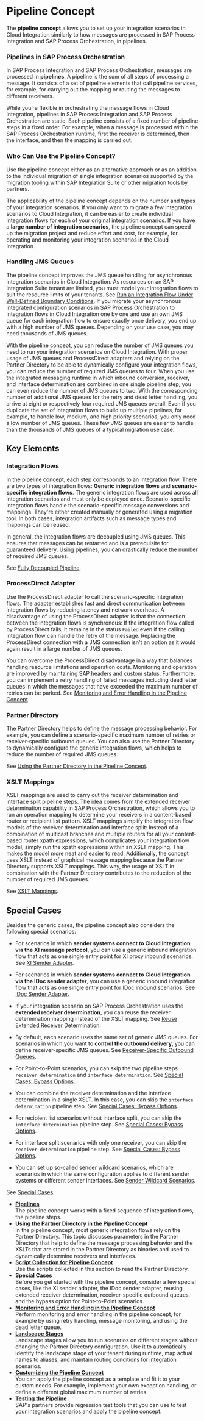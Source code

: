 <!-- loio6e527fb074834af2be2546c6e7e2fa5f -->

# Pipeline Concept

The **pipeline concept** allows you to set up your integration scenarios in Cloud Integration similarly to how messages are processed in SAP Process Integration and SAP Process Orchestration, in pipelines.





### Pipelines in SAP Process Orchestration

In SAP Process Integration and SAP Process Orchestration, messages are processed in **pipelines**. A pipeline is the sum of all steps of processing a message. It consists of a set of pipeline elements that call pipeline services, for example, for carrying out the mapping or routing the messages to different receivers.

While you’re flexible in orchestrating the message flows in Cloud Integration, pipelines in SAP Process Integration and SAP Process Orchestration are static. Each pipeline consists of a fixed number of pipeline steps in a fixed order. For example, when a message is processed within the SAP Process Orchestration runtime, first the receiver is determined, then the interface, and then the mapping is carried out.



### Who Can Use the Pipeline Concept?

Use the pipeline concept either as an alternative approach or as an addition to the individual migration of single integration scenarios supported by the [migration tooling](https://help.sap.com/docs/integration-suite/sap-integration-suite/migration-tooling) within SAP Integration Suite or other migration tools by partners.

The applicability of the pipeline concept depends on the number and types of your integration scenarios. If you only want to migrate a few integration scenarios to Cloud Integration, it can be easier to create individual integration flows for each of your original integration scenarios. If you have a **large number of integration scenarios**, the pipeline concept can speed up the migration project and reduce effort and cost, for example, for operating and monitoring your integration scenarios in the Cloud Integration.



### Handling JMS Queues

The pipeline concept improves the JMS queue handling for asynchronous integration scenarios in Cloud Integration. As resources on an SAP Integration Suite tenant are limited, you must model your integration flows to suit the resource limits of your tenants. See [Run an Integration Flow Under Well-Defined Boundary Conditions](https://help.sap.com/docs/integration-suite/sap-integration-suite/run-integration-flow-under-well-defined-boundary-conditions). If you migrate your asynchronous integrated configuration scenarios in SAP Process Orchestration to integration flows in Cloud Integration one by one and use an own JMS queue for each integration flow to ensure exactly once delivery, you end up with a high number of JMS queues. Depending on your use case, you may need thousands of JMS queues.

With the pipeline concept, you can reduce the number of JMS queues you need to run your integration scenarios on Cloud Integration. With proper usage of JMS queues and ProcessDirect adapters and relying on the Partner Directory to be able to dynamically configure your integration flows, you can reduce the number of required JMS queues to four. When you use the integrated messaging runtime in which inbound conversion, receiver, and interface determination are combined in one single pipeline step, you can even reduce the number of JMS queues to two. With the corresponding number of additional JMS queues for the retry and dead letter handling, you arrive at eight or respectively four required JMS queues overall. Even if you duplicate the set of integration flows to build up multiple pipelines, for example, to handle low, medium, and high priority scenarios, you only need a low number of JMS queues. These few JMS queues are easier to handle than the thousands of JMS queues of a typical migration use case.



<a name="loio6e527fb074834af2be2546c6e7e2fa5f__section_onh_jnk_31c"/>

## Key Elements



### Integration Flows

In the pipeline concept, each step corresponds to an integration flow. There are two types of integration flows: **Generic integration flows** and **scenario-specific integration flows**. The generic integration flows are used across all integration scenarios and must only be deployed once. Scenario-specific integration flows handle the scenario-specific message conversions and mappings. They're either created manually or generated using a migration tool. In both cases, integration artifacts such as message types and mappings can be reused.

In general, the integration flows are decoupled using JMS queues. This ensures that messages can be restarted and is a prerequisite for guaranteed delivery. Using pipelines, you can drastically reduce the number of required JMS queues.

See [Fully Decoupled Pipeline](fully-decoupled-pipeline-f8e69f4.md).



### ProcessDirect Adapter

Use the ProcessDirect adapter to call the scenario-specific integration flows. The adapter establishes fast and direct communication between integration flows by reducing latency and network overhead. A disadvantage of using the ProcessDirect adapter is that the connection between the integration flows is synchronous: If the integration flow called by ProcessDirect fails, it remains in the status `Failed` even if the calling integration flow can handle the retry of the message. Replacing the ProcessDirect connection with a JMS connection isn't an option as it would again result in a large number of JMS queues.

You can overcome the ProcessDirect disadvantage in a way that balances handling resource limitations and operation costs. Monitoring and operation are improved by maintaining SAP headers and custom status. Furthermore, you can implement a retry handling of failed messages including dead letter queues in which the messages that have exceeded the maximum number of retries can be parked. See [Monitoring and Error Handling in the Pipeline Concept](monitoring-and-error-handling-in-the-pipeline-concept-ed9b82c.md).



### Partner Directory

The Partner Directory helps to define the message processing behavior. For example, you can define a scenario-specific maximum number of retries or receiver-specific outbound queues. You can also use the Partner Directory to dynamically configure the generic integration flows, which helps to reduce the number of required JMS queues.

See [Using the Partner Directory in the Pipeline Concept](using-the-partner-directory-in-the-pipeline-concept-9ec7d2d.md).



### XSLT Mappings

XSLT mappings are used to carry out the receiver determination and interface split pipeline steps. The idea comes from the extended receiver determination capability in SAP Process Orchestration, which allows you to run an operation mapping to determine your receivers in a content-based router or recipient list pattern. XSLT mappings simplify the integration flow models of the receiver determination and interface split: Instead of a combination of multicast branches and multiple routers for all your content-based router xpath expressions, which complicates your integration flow model, simply run the xpath expressions within an XSLT mapping. This makes the model more neat and easier to read. Additionally, the concept uses XSLT instead of graphical message mapping because the Partner Directory supports XSLT mappings. This way, the usage of XSLT in combination with the Partner Directory contributes to the reduction of the number of required JMS queues.

See [XSLT Mappings](using-the-partner-directory-in-the-pipeline-concept-9ec7d2d.md#loio9ec7d2dce72d423abff80543f11b2091__section_thd_scz_31c).



<a name="loio6e527fb074834af2be2546c6e7e2fa5f__section_n2d_t2f_l1c"/>

## Special Cases

Besides the generic cases, the pipeline concept also considers the following special scenarios:

-   For scenarios in which **sender systems connect to Cloud Integration via the XI message protocol**, you can use a generic inbound integration flow that acts as one single entry point for XI proxy inbound scenarios. See [XI Sender Adapter](special-cases-1606af9.md#loio1606af9b55bf4391bea01d2f7ee112af__section_vcg_m1f_j1c).

-   For scenarios in which **sender systems connect to Cloud Integration via the IDoc sender adapter**, you can use a generic inbound integration flow that acts as one single entry point for IDoc inbound scenarios. See [IDoc Sender Adapter](special-cases-1606af9.md#loio1606af9b55bf4391bea01d2f7ee112af__section_tjw_z3f_j1c).

-   If your integration scenario on SAP Process Orchestration uses the **extended receiver determination**, you can reuse the receiver determination mapping instead of the XSLT mapping. See [Reuse Extended Receiver Determination](special-cases-1606af9.md#loio1606af9b55bf4391bea01d2f7ee112af__section_kjy_1jf_j1c).

-   By default, each scenario uses the same set of generic JMS queues. For scenarios in which you want to **control the outbound delivery**, you can define receiver-specific JMS queues. See [Receiver-Specific Outbound Queues](special-cases-1606af9.md#loio1606af9b55bf4391bea01d2f7ee112af__section_n2d_cjf_j1c).

-   For Point-to-Point scenarios, you can skip the two pipeline steps `receiver determination` and `interface determination`. See [Special Cases: Bypass Options](using-the-partner-directory-in-the-pipeline-concept-9ec7d2d.md#loio9ec7d2dce72d423abff80543f11b2091__section_lsh_hkp_hcc).
-   You can combine the receiver determination and the interface determination in a single XSLT. In this case, you can skip the `interface determination` pipeline step. See [Special Cases: Bypass Options](using-the-partner-directory-in-the-pipeline-concept-9ec7d2d.md#loio9ec7d2dce72d423abff80543f11b2091__section_lsh_hkp_hcc).
-   For recipient list scenarios without interface split, you can skip the `interface determination` pipeline step. See [Special Cases: Bypass Options](using-the-partner-directory-in-the-pipeline-concept-9ec7d2d.md#loio9ec7d2dce72d423abff80543f11b2091__section_lsh_hkp_hcc).
-   For interface split scenarios with only one receiver, you can skip the `receiver determination` pipeline step. See [Special Cases: Bypass Options](using-the-partner-directory-in-the-pipeline-concept-9ec7d2d.md#loio9ec7d2dce72d423abff80543f11b2091__section_lsh_hkp_hcc).
-   You can set up so-called sender wildcard scenarios, which are scenarios in which the same configuration applies to different sender systems or different sender interfaces. See [Sender Wildcard Scenarios](special-cases-1606af9.md#loio1606af9b55bf4391bea01d2f7ee112af__section_onv_nk5_g2c).

See [Special Cases](special-cases-1606af9.md).

-   **[Pipelines](pipelines-d3f428d.md "The pipeline concept works with a fixed sequence of integration flows, the pipeline
		steps.")**  
The pipeline concept works with a fixed sequence of integration flows, the pipeline steps.
-   **[Using the Partner Directory in the Pipeline Concept](using-the-partner-directory-in-the-pipeline-concept-9ec7d2d.md "In the pipeline concept, most generic integration flows rely on the Partner Directory.
		This topic discusses parameters in the Partner Directory that help to define the message
		processing behavior and the XSLTs that are stored in the Partner Directory as binaries and
		used to dynamically determine receivers and interfaces.")**  
In the pipeline concept, most generic integration flows rely on the Partner Directory. This topic discusses parameters in the Partner Directory that help to define the message processing behavior and the XSLTs that are stored in the Partner Directory as binaries and used to dynamically determine receivers and interfaces.
-   **[Script Collection for Pipeline Concept](script-collection-for-pipeline-concept-05d9f8d.md "Use the scripts collected in this section to read the Partner Directory.")**  
Use the scripts collected in this section to read the Partner Directory.
-   **[Special Cases](special-cases-1606af9.md "Before you get started with the pipeline concept, consider a few special cases, like the
		XI sender adapter, the IDoc sender adapter, reusing extended receiver determination,
		receiver-specific outbound queues, and the bypass option for Point-to-Point
		scenarios.")**  
Before you get started with the pipeline concept, consider a few special cases, like the XI sender adapter, the IDoc sender adapter, reusing extended receiver determination, receiver-specific outbound queues, and the bypass option for Point-to-Point scenarios.
-   **[Monitoring and Error Handling in the Pipeline Concept](monitoring-and-error-handling-in-the-pipeline-concept-ed9b82c.md "Perform monitoring and error handling in the pipeline concept, for example by using
		retry handling, message monitoring, and using the dead letter queue.")**  
Perform monitoring and error handling in the pipeline concept, for example by using retry handling, message monitoring, and using the dead letter queue.
-   **[Landscape Stages](landscape-stages-05cace1.md "Landscape stages allow you to run scenarios on different stages without changing the
		Partner Directory configuration. Use it to automatically identify the landscape stage of
		your tenant during runtime, map actual names to aliases, and maintain routing conditions for
		integration scenarios.")**  
Landscape stages allow you to run scenarios on different stages without changing the Partner Directory configuration. Use it to automatically identify the landscape stage of your tenant during runtime, map actual names to aliases, and maintain routing conditions for integration scenarios.
-   **[Customizing the Pipeline Concept](customizing-the-pipeline-concept-aeb106f.md "You can apply the pipeline concept as a template and fit it to your custom needs. For example, implement your own exception handling, or
		define a different global maximum number of retries.")**  
You can apply the pipeline concept as a template and fit it to your custom needs. For example, implement your own exception handling, or define a different global maximum number of retries.
-   **[Testing the Pipeline](testing-the-pipeline-e373569.md "SAP's partners provide regression test tools that you can use to test your integration scenarios and apply the pipeline
		concept.")**  
SAP's partners provide regression test tools that you can use to test your integration scenarios and apply the pipeline concept.

